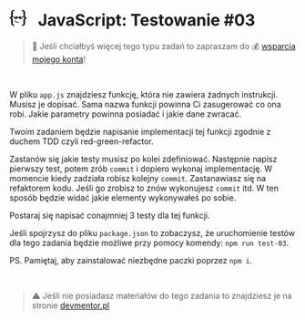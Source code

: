 # [![](../assets/img/logo-readme2.jpg)](https://devmentor.pl) &nbsp; JavaScript: Testowanie #03

> :loudspeaker: Jeśli chciałbyś więcej tego typu zadań to zapraszam do :moneybag: [wsparcia mojego konta](https://github.com/sponsors/devmentor-pl)!

&nbsp;

W pliku `app.js` znajdziesz funkcję, która nie zawiera żadnych instrukcji. Musisz je dopisać. Sama nazwa funkcji powinna Ci zasugerować co ona robi. Jakie parametry powinna posiadać i jakie dane zwracać.

Twoim zadaniem będzie napisanie implementacji tej funkcji zgodnie z duchem TDD czyli red-green-refactor.

Zastanów się jakie testy musisz po kolei zdefiniować. Następnie napisz pierwszy test, potem zrób `commit` i dopiero wykonaj implementację. W momencie kiedy zadziała robisz kolejny `commit`. Zastanawiasz się na refaktorem kodu. Jeśli go zrobisz to znów wykonujesz `commit` itd. W ten sposób będzie widać jakie elementy wykonywałeś po sobie.

Postaraj się napisać conajmniej 3 testy dla tej funkcji.

Jeśli spojrzysz do pliku `package.json` to zobaczysz, że uruchomienie testów dla tego zadania będzie możliwe przy pomocy komendy: `npm run test-03`.

PS. Pamiętaj, aby zainstalować niezbędne paczki poprzez `npm i`.


&nbsp;

> :warning: Jeśli nie posiadasz materiałów do tego zadania to znajdziesz je na stronie [devmentor.pl](https://devmentor.pl/materialy/)